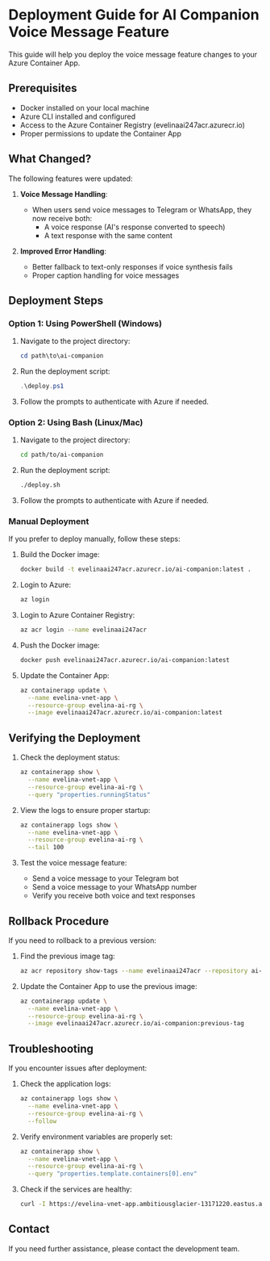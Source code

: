 # Deployment Guide for AI Companion Voice Message Feature

This guide will help you deploy the voice message feature changes to your Azure Container App.

## Prerequisites

- Docker installed on your local machine
- Azure CLI installed and configured
- Access to the Azure Container Registry (evelinaai247acr.azurecr.io)
- Proper permissions to update the Container App

## What Changed?

The following features were updated:

1. **Voice Message Handling**:
   - When users send voice messages to Telegram or WhatsApp, they now receive both:
     - A voice response (AI's response converted to speech)
     - A text response with the same content

2. **Improved Error Handling**:
   - Better fallback to text-only responses if voice synthesis fails
   - Proper caption handling for voice messages

## Deployment Steps

### Option 1: Using PowerShell (Windows)

1. Navigate to the project directory:
   ```powershell
   cd path\to\ai-companion
   ```

2. Run the deployment script:
   ```powershell
   .\deploy.ps1
   ```

3. Follow the prompts to authenticate with Azure if needed.

### Option 2: Using Bash (Linux/Mac)

1. Navigate to the project directory:
   ```bash
   cd path/to/ai-companion
   ```

2. Run the deployment script:
   ```bash
   ./deploy.sh
   ```

3. Follow the prompts to authenticate with Azure if needed.

### Manual Deployment

If you prefer to deploy manually, follow these steps:

1. Build the Docker image:
   ```bash
   docker build -t evelinaai247acr.azurecr.io/ai-companion:latest .
   ```

2. Login to Azure:
   ```bash
   az login
   ```

3. Login to Azure Container Registry:
   ```bash
   az acr login --name evelinaai247acr
   ```

4. Push the Docker image:
   ```bash
   docker push evelinaai247acr.azurecr.io/ai-companion:latest
   ```

5. Update the Container App:
   ```bash
   az containerapp update \
     --name evelina-vnet-app \
     --resource-group evelina-ai-rg \
     --image evelinaai247acr.azurecr.io/ai-companion:latest
   ```

## Verifying the Deployment

1. Check the deployment status:
   ```bash
   az containerapp show \
     --name evelina-vnet-app \
     --resource-group evelina-ai-rg \
     --query "properties.runningStatus"
   ```

2. View the logs to ensure proper startup:
   ```bash
   az containerapp logs show \
     --name evelina-vnet-app \
     --resource-group evelina-ai-rg \
     --tail 100
   ```

3. Test the voice message feature:
   - Send a voice message to your Telegram bot
   - Send a voice message to your WhatsApp number
   - Verify you receive both voice and text responses

## Rollback Procedure

If you need to rollback to a previous version:

1. Find the previous image tag:
   ```bash
   az acr repository show-tags --name evelinaai247acr --repository ai-companion
   ```

2. Update the Container App to use the previous image:
   ```bash
   az containerapp update \
     --name evelina-vnet-app \
     --resource-group evelina-ai-rg \
     --image evelinaai247acr.azurecr.io/ai-companion:previous-tag
   ```

## Troubleshooting

If you encounter issues after deployment:

1. Check the application logs:
   ```bash
   az containerapp logs show \
     --name evelina-vnet-app \
     --resource-group evelina-ai-rg \
     --follow
   ```

2. Verify environment variables are properly set:
   ```bash
   az containerapp show \
     --name evelina-vnet-app \
     --resource-group evelina-ai-rg \
     --query "properties.template.containers[0].env"
   ```

3. Check if the services are healthy:
   ```bash
   curl -I https://evelina-vnet-app.ambitiousglacier-13171220.eastus.azurecontainerapps.io/whatsapp/health
   ```

## Contact

If you need further assistance, please contact the development team. 